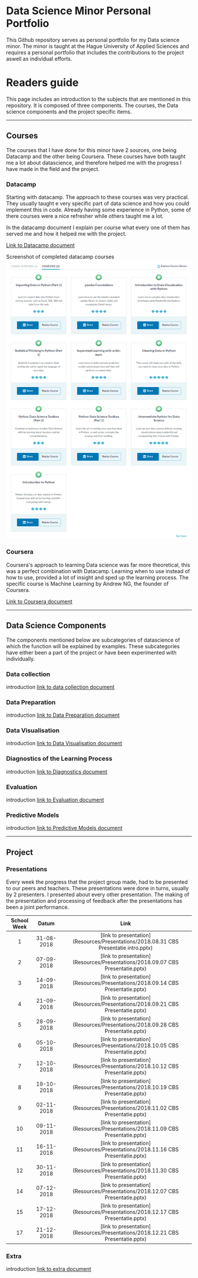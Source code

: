 # Data Science Minor Personal Portfolio
This Github repository serves as personal portfolio for my Data science minor. The minor is taught at 
the Hague University of Applied Sciences and requires a personal portfolio that includes the contributions
to the project aswell as individual efforts. 

# Readers guide 
This page includes an introduction to the subjects that are mentioned in this repository. 
It is composed of three components. The courses, the Data science components and the project specific items. 
___

## Courses
The courses that I have done for this minor have 2 sources, one being Datacamp and the other being Coursera. 
These courses have both taught me a lot about datascience, and therefore helped me with the progress I have 
made in the field and the project.

### Datacamp
Starting with datacamp. The approach to these courses was very practical. 
They usually taught e very specific part of data science and how you could implement this in code. 
Already having some experience in Python, some of there courses were a nice refresher 
while others taught me a lot.

In the datacamp document I explain per course what every one of 
them has served me and how it helped me with the project.

[Link to Datacamp document](Courses/Datacamp.md)

Screenshot of completed datacamp courses
![alt text](Resources/Images/CompletedDatacampCourses.png "Completed Datacamp Courses")
<br>

### Coursera 
Coursera's approach to learning Data science was far more theoretical, this was a perfect combination with 
Datacamp. Learning when to use instead of how to use, provided a lot of insight and sped up the 
learning process. The specific course is Machine Learning by Andrew NG, the founder of Coursera. 

[Link to Coursera document](Courses/Coursera.md)<br>

___

## Data Science Components
The components mentioned below are subcategories of datascience
of which the function will be explained by examples. These subcategories have either been a part of 
the project or have been experimented with individually. 

### Data collection 
introduction
[link to data collection document](Examples/Data%20Collection.md)<br>

### Data Preparation
introduction
[link to Data Preparation document](Examples/Data%20Preparation.md)<br>

### Data Visualisation
introduction
[link to Data Visualisation document](Examples/Data%20Visualisation.md)<br>

### Diagnostics of the Learning Process
introduction
[link to Diagnostics document](Examples/Diagnostics%20of%20the%20Learning%20Process.md)<br>

### Evaluation
introduction
[link to Evaluation document](Examples/Evaluation.md)<br>

### Predictive Models
introduction
[link to Predictive Models document](Examples/Predictive%20Models.md)<br>

___

## Project
### Presentations
Every week the progress that the project group made, had to be presented to our peers and teachers. 
These presentations were done in turns, usually by 2 presenters. I presented about every other
presentation. The making of the presentation and processing of feedback after the presentations has 
been a joint performance. 

School Week | Datum | Link
:---:|:---:|:---:
1 | 31-08-2018 | [link to presentation](Resources/Presentations/2018.08.31 CBS Presentatie intro.pptx)
2 | 07-09-2018 | [link to presentation](Resources/Presentations/2018.09.07 CBS Presentatie.pptx)
3 | 14-09-2018 | [link to presentation](Resources/Presentations/2018.09.14 CBS Presentatie.pptx)
4 | 21-09-2018 | [link to presentation](Resources/Presentations/2018.09.21 CBS Presentatie.pptx)
5 | 28-09-2018 | [link to presentation](Resources/Presentations/2018.09.28 CBS Presentatie.pptx)
6 | 05-10-2018 | [link to presentation](Resources/Presentations/2018.10.05 CBS Presentatie.pptx)
7 | 12-10-2018 | [link to presentation](Resources/Presentations/2018.10.12 CBS Presentatie.pptx)
8 | 19-10-2018 | [link to presentation](Resources/Presentations/2018.10.19 CBS Presentatie.pptx)
9 | 02-11-2018 | [link to presentation](Resources/Presentations/2018.11.02 CBS Presentatie.pptx)
10 | 09-11-2018 | [link to presentation](Resources/Presentations/2018.11.09 CBS Presentatie.pptx)
11 | 16-11-2018 | [link to presentation](Resources/Presentations/2018.11.16 CBS Presentatie.pptx)
12 | 30-11-2018 | [link to presentation](Resources/Presentations/2018.11.30 CBS Presentatie.pptx)
14 | 07-12-2018 | [link to presentation](Resources/Presentations/2018.12.07 CBS Presentatie.pptx)
15 | 17-12-2018 | [link to presentation](Resources/Presentations/2018.12.17 CBS Presentatie.pptx)
17| 21-12-2018 | [link to presentation](Resources/Presentations/2018.12.21 CBS Presentatie.pptx)


### Extra
introduction
[link to extra document](Examples/Other.md)